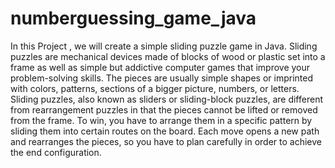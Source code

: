 # numberguessing_game_java
In this  Project , we will create a simple sliding puzzle game in Java.
Sliding puzzles are mechanical devices made of blocks of wood or plastic set into a frame as well as simple but addictive computer games that improve your problem-solving skills. The pieces are usually simple shapes or imprinted with colors, patterns, sections of a bigger picture, numbers, or letters.  Sliding puzzles, also known as sliders or sliding-block puzzles, are different from rearrangement puzzles in that the pieces cannot be lifted or removed from the frame. To win, you have to arrange them in a specific pattern by sliding them into certain routes on the board. Each move opens a new path and rearranges the pieces, so you have to plan carefully in order to achieve the end configuration.


